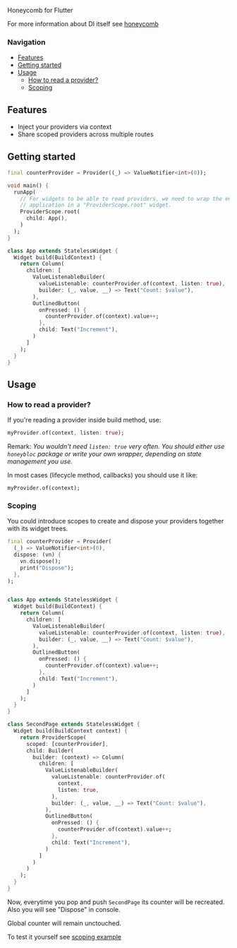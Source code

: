 Honeycomb for Flutter

For more information about DI itself see [honeycomb](https://github.com/AlexanderFarkas/honeycomb/tree/master/packages/honeycomb)


### Navigation
- [Features](#features)
- [Getting started](#getting-started)
- [Usage](#usage)
  - [How to read a provider?](#how-to-read-a-provider)
  - [Scoping](#scoping)

## Features

- Inject your providers via context
- Share scoped providers across multiple routes

## Getting started

```dart
final counterProvider = Provider((_) => ValueNotifier<int>(0));

void main() {
  runApp(
    // For widgets to be able to read providers, we need to wrap the entire
    // application in a "ProviderScope.root" widget.
    ProviderScope.root(
      child: App(),
    )
  );
}

class App extends StatelessWidget {
  Widget build(BuildContext) {
    return Column(
      children: [
        ValueListenableBuilder(
          valueListenable: counterProvider.of(context, listen: true),
          builder: (_, value, __) => Text("Count: $value"),
        ),
        OutlinedButton(
          onPressed: () {
            counterProvider.of(context).value++;
          },
          child: Text("Increment"),
        )
      ]
    );
  }
}
```

## Usage

### How to read a provider?
If you're reading a provider inside build method, use:
```dart
myProvider.of(context, listen: true); 
```

Remark: *You wouldn't need `listen: true` very often.
You should either use `honeybloc` package or write your own wrapper, depending on state management you use.*

In most cases (lifecycle method, callbacks) you should use it like:
```
myProvider.of(context);
```

### Scoping

You could introduce scopes to create and dispose your providers together with its widget trees.

```dart
final counterProvider = Provider(
  (_) => ValueNotifier<int>(0),
  dispose: (vn) {
    vn.dispose();
    print("Dispose");
  },
);


class App extends StatelessWidget {
  Widget build(BuildContext) {
    return Column(
      children: [
        ValueListenableBuilder(
          valueListenable: counterProvider.of(context, listen: true),
          builder: (_, value, __) => Text("Count: $value"),
        ),
        OutlinedButton(
          onPressed: () {
            counterProvider.of(context).value++;
          },
          child: Text("Increment"),
        )
      ]
    );
  }
}

class SecondPage extends StatelessWidget {
  Widget build(BuildContext context) {
    return ProviderScope(
      scoped: [counterProvider],
      child: Builder(
        builder: (context) => Column(
          children: [
            ValueListenableBuilder(
              valueListenable: counterProvider.of(
                context, 
                listen: true,
              ),
              builder: (_, value, __) => Text("Count: $value"),
            ),
            OutlinedButton(
              onPressed: () {
                counterProvider.of(context).value++;
              },
              child: Text("Increment"),
            )
          ]
        )
      )
    );
  }
}
```

Now, everytime you pop and push `SecondPage` its counter will be recreated. Also you will see "Dispose" in console.

Global counter will remain unctouched.

To test it yourself see [scoping example](https://github.com/AlexanderFarkas/honeycomb/tree/master/examples/basic_scope)



